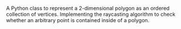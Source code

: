 A Python class to represent a 2-dimensional polygon as an ordered collection of vertices. Implementing the raycasting algorithm to check whether an arbitrary point is contained inside of a polygon.